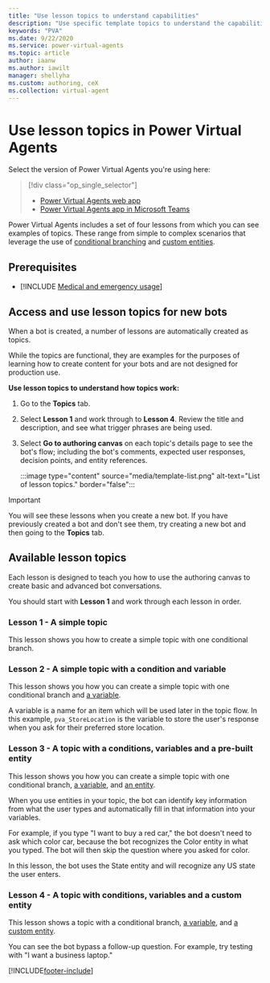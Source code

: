 ```yaml
---
title: "Use lesson topics to understand capabilities"
description: "Use specific template topics to understand the capabilities when authoring topics for use in Power Virtual Agents bots."
keywords: "PVA"
ms.date: 9/22/2020
ms.service: power-virtual-agents
ms.topic: article
author: iaanw
ms.author: iawilt
manager: shellyha
ms.custom: authoring, ceX
ms.collection: virtual-agent
---
```




# Use lesson topics in Power Virtual Agents

Select the version of Power Virtual Agents you're using here:

> [!div class="op_single_selector"]
>
> - [Power Virtual Agents web app](authoring-template-topics.md)
> - [Power Virtual Agents app in Microsoft Teams](teams/authoring-template-topics-teams.md)

Power Virtual Agents includes a set of four lessons from which you can see examples of topics. These range from simple to complex scenarios that leverage the use of [conditional branching](authoring-create-edit-topics.md) and [custom entities](advanced-entities-slot-filling.md).

## Prerequisites

- [!INCLUDE [Medical and emergency usage](includes/pva-usage-limitations.md)]

## Access and use lesson topics for new bots

When a bot is created, a number of lessons are automatically created as topics.

While the topics are functional, they are examples for the purposes of learning how to create content for your bots and are not designed for production use.

**Use lesson topics to understand how topics work:**

1. Go to the **Topics** tab.

1. Select **Lesson 1** and work through to **Lesson 4**. Review the title and description, and see what trigger phrases are being used.  

1. Select **Go to authoring canvas** on each topic's details page to see the bot's flow; including the bot's comments, expected user responses, decision points, and entity references.

   :::image type="content" source="media/template-list.png" alt-text="List of lesson topics." border="false":::

> [!IMPORTANT]
> You will see these lessons when you create a new bot. If you have previously created a bot and don't see them, try creating a new bot and then going to the **Topics** tab.

## Available lesson topics

Each lesson is designed to teach you how to use the authoring canvas to create basic and advanced bot conversations.

You should start with **Lesson 1** and work through each lesson in order.

### Lesson 1 - A simple topic

This lesson shows you how to create a simple topic with one conditional branch.

### Lesson 2 - A simple topic with a condition and variable

This lesson shows you how you can create a simple topic with one conditional branch and [a variable](authoring-variables.md).

A variable is a name for an item which will be used later in the topic flow. In this example, `pva_StoreLocation` is the variable to store the user's response when you ask for their preferred store location.

### Lesson 3 - A topic with a conditions, variables and a pre-built entity

This lesson shows you how you can create a simple topic with one conditional branch, [a variable](authoring-variables.md), and [an entity](advanced-entities-slot-filling.md).

When you use entities in your topic, the bot can identify key information from what the user types and automatically fill in that information into your variables.

For example, if you type "I want to buy a red car," the bot doesn't need to ask which color car, because the bot recognizes the Color entity in what you typed. The bot will then skip the question where you asked for color.

In this lesson, the bot uses the State entity and will recognize any US state the user enters.

### Lesson 4 - A topic with conditions, variables and a custom entity

This lesson shows a topic with a conditional branch, [a variable](authoring-variables.md), and [a custom entity](advanced-entities-slot-filling.md#custom-entities).

You can see the bot bypass a follow-up question. For example, try testing with "I want a business laptop."

[!INCLUDE[footer-include](includes/footer-banner.md)]
